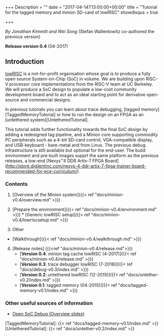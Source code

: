 +++
Description = ""
date = "2017-04-14T13:00:00+00:00"
title = "Tutorial for the tagged memory and minion SD-card of lowRISC"
showdisqus = true

+++

_By Jonathan Kimmitt and Wei Song_ (Stefan Wallentowitz co-authored the previous version)

**Release version 0.4** (04-2017)

## Introduction

[lowRISC][lowRISC] is a not-for-profit organisation whose goal is to
produce a fully open source System-on-Chip (SoC) in volume. We are
building upon RISC-V processor core implementations from the RISC-V
team at UC Berkeley. We will produce a SoC design to populate a
low-cost community development board and to act as an ideal starting
point for derivative open-source and commercial designs.

In previous tutorials you can learn about trace debugging, 
[tagged memory][TaggedMemoryTutorial] or how to run the design on an
FPGA as an [untethered system][UntetheredTutorial].

This tutorial adds further functionality towards the final SoC design
by adding a redesigned tag pipeline, and a Minion core supporting commodity PC peripherals
such as a 4-bit SD-card control, VGA-compatible display, and USB-keyboard - bare-metal and from Linux.
The previous debug infrastructure is still available but optional for the end-user.
The build environment and pre-built images supprt the same platform as the previous releases, a low-end
[Nexys™4 DDR Artix-7 FPGA Board]
(http://store.digilentinc.com/nexys-4-ddr-artix-7-fpga-trainer-board-recommended-for-ece-curriculum/).

### Contents

  1. [Overview of the Minion system]({{< ref "docs/minion-v0.4/overview.md" >}})

  2. [Prepare the environment]({{< ref "docs/minion-v0.4/environment.md" >}})
    * [Generic lowRISC setup]({{< ref "docs/minion-v0.4/lowriscsetup.md" >}})
 
  3. Other
   * [Walkthrough]({{< ref "docs/minion-v0.4/walkthrough.md" >}})
 
  4. [Release notes] ({{<ref "docs/minion-v0.4/release.md">}})
     * [**Version 0.4**: minion tag cache lowRISC (4-2017)]({{< ref "docs/minion-v0.4/release.md" >}})
     * [**Version 0.3**: trace debugger lowRISC (7-2016)]({{< ref "docs/debug-v0.3/index.md" >}})
     * [**Version 0.2**: untethered lowRISC (12-2015)]({{< ref "docs/untether-v0.2/index.md" >}})
     * [**Version 0.1**: tagged memory (04-2015)]({{< ref "docs/tagged-memory-v0.1/index.md" >}})

### Other useful sources of information

  * [Open SoC Debug (Overview slides)](http://opensocdebug.org/slides/2015-11-12-overview/)

<!-- Links -->

[lowRISC]: http://www.lowrisc.org/
[TaggedMemoryTutorial]: {{< ref "docs/tagged-memory-v0.1/index.md" >}}
[UntetheredTutorial]: {{< ref "docs/untether-v0.2/index.md" >}}


